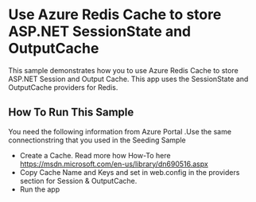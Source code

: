 Use Azure Redis Cache to store ASP.NET SessionState and OutputCache
==============================================================
This sample demonstrates how you to use Azure Redis Cache to store ASP.NET Session and Output Cache. This app uses the SessionState and OutputCache providers for Redis.

## How To Run This Sample


You need the following information from Azure Portal
.Use the same connectionstring that you used in the Seeding Sample
- Create a Cache. Read more how How-To here https://msdn.microsoft.com/en-us/library/dn690516.aspx
- Copy Cache Name and Keys and set in web.config in the providers section for Session & OutputCache.
- Run the app

